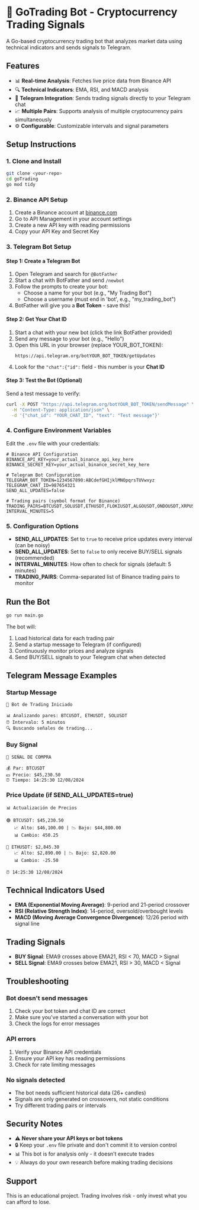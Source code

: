 # 🚀 GoTrading Bot - Cryptocurrency Trading Signals

A Go-based cryptocurrency trading bot that analyzes market data using technical indicators and sends signals to Telegram.

## Features

- 📊 **Real-time Analysis**: Fetches live price data from Binance API
- 🔍 **Technical Indicators**: EMA, RSI, and MACD analysis
- 🤖 **Telegram Integration**: Sends trading signals directly to your Telegram chat
- 📈 **Multiple Pairs**: Supports analysis of multiple cryptocurrency pairs simultaneously
- ⚙️ **Configurable**: Customizable intervals and signal parameters

## Setup Instructions

### 1. Clone and Install

```bash
git clone <your-repo>
cd goTrading
go mod tidy
```

### 2. Binance API Setup

1. Create a Binance account at [binance.com](https://binance.com)
2. Go to API Management in your account settings
3. Create a new API key with reading permissions
4. Copy your API Key and Secret Key

### 3. Telegram Bot Setup

#### Step 1: Create a Telegram Bot
1. Open Telegram and search for `@BotFather`
2. Start a chat with BotFather and send `/newbot`
3. Follow the prompts to create your bot:
   - Choose a name for your bot (e.g., "My Trading Bot")
   - Choose a username (must end in 'bot', e.g., "my_trading_bot")
4. BotFather will give you a **Bot Token** - save this!

#### Step 2: Get Your Chat ID
1. Start a chat with your new bot (click the link BotFather provided)
2. Send any message to your bot (e.g., "Hello")
3. Open this URL in your browser (replace YOUR_BOT_TOKEN):
   ```
   https://api.telegram.org/botYOUR_BOT_TOKEN/getUpdates
   ```
4. Look for the `"chat":{"id":` field - this number is your **Chat ID**

#### Step 3: Test the Bot (Optional)
Send a test message to verify:
```bash
curl -X POST "https://api.telegram.org/botYOUR_BOT_TOKEN/sendMessage" \
  -H "Content-Type: application/json" \
  -d '{"chat_id": "YOUR_CHAT_ID", "text": "Test message"}'
```

### 4. Configure Environment Variables

Edit the `.env` file with your credentials:

```env
# Binance API Configuration
BINANCE_API_KEY=your_actual_binance_api_key_here
BINANCE_SECRET_KEY=your_actual_binance_secret_key_here

# Telegram Bot Configuration  
TELEGRAM_BOT_TOKEN=1234567890:ABCdefGHIjklMNOpqrsTUVwxyz
TELEGRAM_CHAT_ID=987654321
SEND_ALL_UPDATES=false

# Trading pairs (symbol format for Binance)
TRADING_PAIRS=BTCUSDT,SOLUSDT,ETHUSDT,FLOKIUSDT,ALGOUSDT,ONDOUSDT,XRPUSDT
INTERVAL_MINUTES=5
```

### 5. Configuration Options

- **SEND_ALL_UPDATES**: Set to `true` to receive price updates every interval (can be noisy)
- **SEND_ALL_UPDATES**: Set to `false` to only receive BUY/SELL signals (recommended)
- **INTERVAL_MINUTES**: How often to check for signals (default: 5 minutes)
- **TRADING_PAIRS**: Comma-separated list of Binance trading pairs to monitor

## Run the Bot

```bash
go run main.go
```

The bot will:
1. Load historical data for each trading pair
2. Send a startup message to Telegram (if configured)
3. Continuously monitor prices and analyze signals
4. Send BUY/SELL signals to your Telegram chat when detected

## Telegram Message Examples

### Startup Message
```
🤖 Bot de Trading Iniciado

📊 Analizando pares: BTCUSDT, ETHUSDT, SOLUSDT
⏰ Intervalo: 5 minutos
🔍 Buscando señales de trading...
```

### Buy Signal
```
🚀 SEÑAL DE COMPRA

💰 Par: BTCUSDT
💵 Precio: $45,230.50
⏰ Tiempo: 14:25:30 12/08/2024
```

### Price Update (if SEND_ALL_UPDATES=true)
```
📊 Actualización de Precios

🟢 BTCUSDT: $45,230.50
   📈 Alto: $46,100.00 | 📉 Bajo: $44,800.00
   📊 Cambio: 450.25

🔴 ETHUSDT: $2,845.30
   📈 Alto: $2,890.00 | 📉 Bajo: $2,820.00
   📊 Cambio: -25.50

⏰ 14:25:30 12/08/2024
```

## Technical Indicators Used

- **EMA (Exponential Moving Average)**: 9-period and 21-period crossover
- **RSI (Relative Strength Index)**: 14-period, oversold/overbought levels
- **MACD (Moving Average Convergence Divergence)**: 12/26 period with signal line

## Trading Signals

- **BUY Signal**: EMA9 crosses above EMA21, RSI < 70, MACD > Signal
- **SELL Signal**: EMA9 crosses below EMA21, RSI > 30, MACD < Signal

## Troubleshooting

### Bot doesn't send messages
1. Check your bot token and chat ID are correct
2. Make sure you've started a conversation with your bot
3. Check the logs for error messages

### API errors
1. Verify your Binance API credentials
2. Ensure your API key has reading permissions
3. Check for rate limiting messages

### No signals detected
- The bot needs sufficient historical data (26+ candles)
- Signals are only generated on crossovers, not static conditions
- Try different trading pairs or intervals

## Security Notes

- ⚠️ **Never share your API keys or bot tokens**
- 🔒 Keep your `.env` file private and don't commit it to version control
- 📊 This bot is for analysis only - it doesn't execute trades
- 💡 Always do your own research before making trading decisions

## Support

This is an educational project. Trading involves risk - only invest what you can afford to lose.
